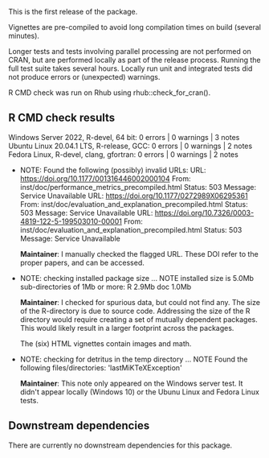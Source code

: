 This is the first release of the package.

Vignettes are pre-compiled to avoid long compilation times on build (several
minutes).

Longer tests and tests involving parallel processing are not performed on CRAN,
but are performed locally as part of the release process. Running the full test
suite takes several hours. Locally run unit and integrated tests did not produce
errors or (unexpected) warnings.

R CMD check was run on Rhub using rhub::check_for_cran().

## R CMD check results

Windows Server 2022, R-devel, 64 bit: 0 errors | 0 warnings | 3 notes
Ubuntu Linux 20.04.1 LTS, R-release, GCC: 0 errors | 0 warnings | 2 notes
Fedora Linux, R-devel, clang, gfortran: 0 errors | 0 warnings | 2 notes

* NOTE: Found the following (possibly) invalid URLs:
  URL: https://doi.org/10.1177/001316446002000104
    From: inst/doc/performance_metrics_precompiled.html
    Status: 503
    Message: Service Unavailable
  URL: https://doi.org/10.1177/0272989X06295361
    From: inst/doc/evaluation_and_explanation_precompiled.html
    Status: 503
    Message: Service Unavailable
  URL: https://doi.org/10.7326/0003-4819-122-5-199503010-00001
    From: inst/doc/evaluation_and_explanation_precompiled.html
    Status: 503
    Message: Service Unavailable

  **Maintainer**: I manually checked the flagged URL. These DOI refer to the
  proper papers, and can be accessed.

* NOTE: checking installed package size ... NOTE
  installed size is  5.0Mb
  sub-directories of 1Mb or more:
    R     2.9Mb
    doc   1.0Mb
    
  **Maintainer**: I checked for spurious data, but could not find any. The
  size of the R-directory is due to source code. Addressing the size of the R
  directory would require creating a set of mutually dependent packages. This
  would likely result in a larger footprint across the packages.
  
  The (six) HTML vignettes contain images and math.

* NOTE: checking for detritus in the temp directory ... NOTE
  Found the following files/directories:
    'lastMiKTeXException'
    
  **Maintainer**: This note only appeared on the Windows server test. It didn't
  appear locally (Windows 10) or the Ubunu Linux and Fedora Linux tests.

## Downstream dependencies

There are currently no downstream dependencies for this package.
